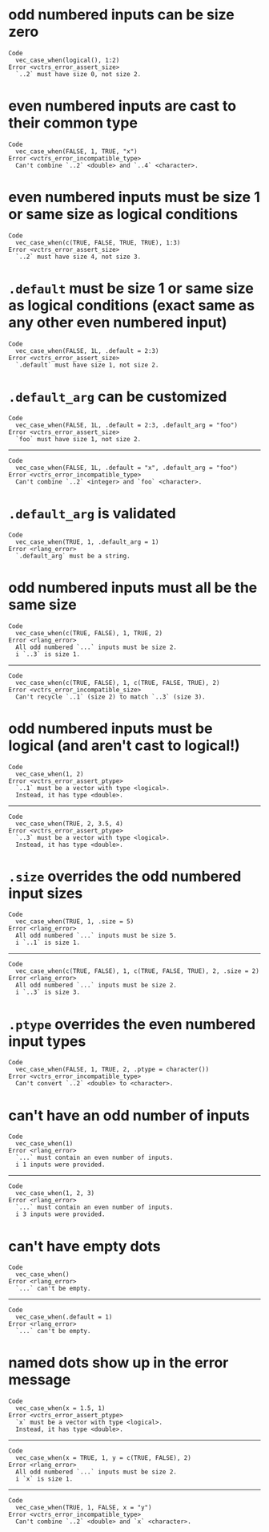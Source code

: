 # odd numbered inputs can be size zero

    Code
      vec_case_when(logical(), 1:2)
    Error <vctrs_error_assert_size>
      `..2` must have size 0, not size 2.

# even numbered inputs are cast to their common type

    Code
      vec_case_when(FALSE, 1, TRUE, "x")
    Error <vctrs_error_incompatible_type>
      Can't combine `..2` <double> and `..4` <character>.

# even numbered inputs must be size 1 or same size as logical conditions

    Code
      vec_case_when(c(TRUE, FALSE, TRUE, TRUE), 1:3)
    Error <vctrs_error_assert_size>
      `..2` must have size 4, not size 3.

# `.default` must be size 1 or same size as logical conditions (exact same as any other even numbered input)

    Code
      vec_case_when(FALSE, 1L, .default = 2:3)
    Error <vctrs_error_assert_size>
      `.default` must have size 1, not size 2.

# `.default_arg` can be customized

    Code
      vec_case_when(FALSE, 1L, .default = 2:3, .default_arg = "foo")
    Error <vctrs_error_assert_size>
      `foo` must have size 1, not size 2.

---

    Code
      vec_case_when(FALSE, 1L, .default = "x", .default_arg = "foo")
    Error <vctrs_error_incompatible_type>
      Can't combine `..2` <integer> and `foo` <character>.

# `.default_arg` is validated

    Code
      vec_case_when(TRUE, 1, .default_arg = 1)
    Error <rlang_error>
      `.default_arg` must be a string.

# odd numbered inputs must all be the same size

    Code
      vec_case_when(c(TRUE, FALSE), 1, TRUE, 2)
    Error <rlang_error>
      All odd numbered `...` inputs must be size 2.
      i `..3` is size 1.

---

    Code
      vec_case_when(c(TRUE, FALSE), 1, c(TRUE, FALSE, TRUE), 2)
    Error <vctrs_error_incompatible_size>
      Can't recycle `..1` (size 2) to match `..3` (size 3).

# odd numbered inputs must be logical (and aren't cast to logical!)

    Code
      vec_case_when(1, 2)
    Error <vctrs_error_assert_ptype>
      `..1` must be a vector with type <logical>.
      Instead, it has type <double>.

---

    Code
      vec_case_when(TRUE, 2, 3.5, 4)
    Error <vctrs_error_assert_ptype>
      `..3` must be a vector with type <logical>.
      Instead, it has type <double>.

# `.size` overrides the odd numbered input sizes

    Code
      vec_case_when(TRUE, 1, .size = 5)
    Error <rlang_error>
      All odd numbered `...` inputs must be size 5.
      i `..1` is size 1.

---

    Code
      vec_case_when(c(TRUE, FALSE), 1, c(TRUE, FALSE, TRUE), 2, .size = 2)
    Error <rlang_error>
      All odd numbered `...` inputs must be size 2.
      i `..3` is size 3.

# `.ptype` overrides the even numbered input types

    Code
      vec_case_when(FALSE, 1, TRUE, 2, .ptype = character())
    Error <vctrs_error_incompatible_type>
      Can't convert `..2` <double> to <character>.

# can't have an odd number of inputs

    Code
      vec_case_when(1)
    Error <rlang_error>
      `...` must contain an even number of inputs.
      i 1 inputs were provided.

---

    Code
      vec_case_when(1, 2, 3)
    Error <rlang_error>
      `...` must contain an even number of inputs.
      i 3 inputs were provided.

# can't have empty dots

    Code
      vec_case_when()
    Error <rlang_error>
      `...` can't be empty.

---

    Code
      vec_case_when(.default = 1)
    Error <rlang_error>
      `...` can't be empty.

# named dots show up in the error message

    Code
      vec_case_when(x = 1.5, 1)
    Error <vctrs_error_assert_ptype>
      `x` must be a vector with type <logical>.
      Instead, it has type <double>.

---

    Code
      vec_case_when(x = TRUE, 1, y = c(TRUE, FALSE), 2)
    Error <rlang_error>
      All odd numbered `...` inputs must be size 2.
      i `x` is size 1.

---

    Code
      vec_case_when(TRUE, 1, FALSE, x = "y")
    Error <vctrs_error_incompatible_type>
      Can't combine `..2` <double> and `x` <character>.

